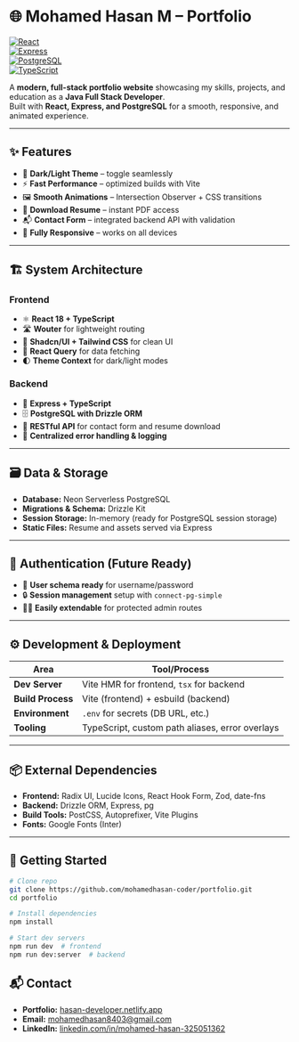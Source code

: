 # 🌐 Mohamed Hasan M – Portfolio  

[![React](https://img.shields.io/badge/Frontend-React%2018-blue?logo=react&logoColor=white)](https://react.dev/)  
[![Express](https://img.shields.io/badge/Backend-Express%20JS-green?logo=express&logoColor=white)](https://expressjs.com/)  
[![PostgreSQL](https://img.shields.io/badge/Database-PostgreSQL-blue?logo=postgresql&logoColor=white)](https://www.postgresql.org/)  
[![TypeScript](https://img.shields.io/badge/Language-TypeScript-3178C6?logo=typescript&logoColor=white)](https://www.typescriptlang.org/)  

A **modern, full-stack portfolio website** showcasing my skills, projects, and education as a **Java Full Stack Developer**.  
Built with **React, Express, and PostgreSQL** for a smooth, responsive, and animated experience.  

---

## ✨ Features  

- 🎨 **Dark/Light Theme** – toggle seamlessly  
- ⚡ **Fast Performance** – optimized builds with Vite  
- 🖼 **Smooth Animations** – Intersection Observer + CSS transitions  
- 📄 **Download Resume** – instant PDF access  
- 📬 **Contact Form** – integrated backend API with validation  
- 📱 **Fully Responsive** – works on all devices  

---

## 🏗️ System Architecture  

### **Frontend**  
- ⚛ **React 18 + TypeScript**  
- 🛣 **Wouter** for lightweight routing  
- 🎨 **Shadcn/UI + Tailwind CSS** for clean UI  
- 🔄 **React Query** for data fetching  
- 🌓 **Theme Context** for dark/light modes  

### **Backend**  
- 🚀 **Express + TypeScript**  
- 🗄 **PostgreSQL with Drizzle ORM**  
- 🧩 **RESTful API** for contact form and resume download  
- 📝 **Centralized error handling & logging**  

---

## 🗃️ Data & Storage  

- **Database:** Neon Serverless PostgreSQL  
- **Migrations & Schema:** Drizzle Kit  
- **Session Storage:** In-memory (ready for PostgreSQL session storage)  
- **Static Files:** Resume and assets served via Express  

---

## 🔐 Authentication (Future Ready)  

- 🧾 **User schema ready** for username/password  
- 🔒 **Session management** setup with `connect-pg-simple`  
- 👨‍💻 **Easily extendable** for protected admin routes  

---

## ⚙️ Development & Deployment  

| Area              | Tool/Process |
|-------------------|-------------|
| **Dev Server**    | Vite HMR for frontend, `tsx` for backend |
| **Build Process** | Vite (frontend) + esbuild (backend) |
| **Environment**   | `.env` for secrets (DB URL, etc.) |
| **Tooling**       | TypeScript, custom path aliases, error overlays |

---

## 📦 External Dependencies  

- **Frontend:** Radix UI, Lucide Icons, React Hook Form, Zod, date-fns  
- **Backend:** Drizzle ORM, Express, pg  
- **Build Tools:** PostCSS, Autoprefixer, Vite Plugins  
- **Fonts:** Google Fonts (Inter)  

---

## 🚀 Getting Started  

```bash
# Clone repo
git clone https://github.com/mohamedhasan-coder/portfolio.git
cd portfolio

# Install dependencies
npm install

# Start dev servers
npm run dev  # frontend
npm run dev:server  # backend
```
## 📬 Contact  

- **Portfolio:** [hasan-developer.netlify.app](https://hasan-developer.netlify.app/)  
- **Email:** [mohamedhasan8403@gmail.com](mailto:mohamedhasan8403@gmail.com)  
- **LinkedIn:** [linkedin.com/in/mohamed-hasan-325051362](https://www.linkedin.com/in/mohamed-hasan-325051362/)  
